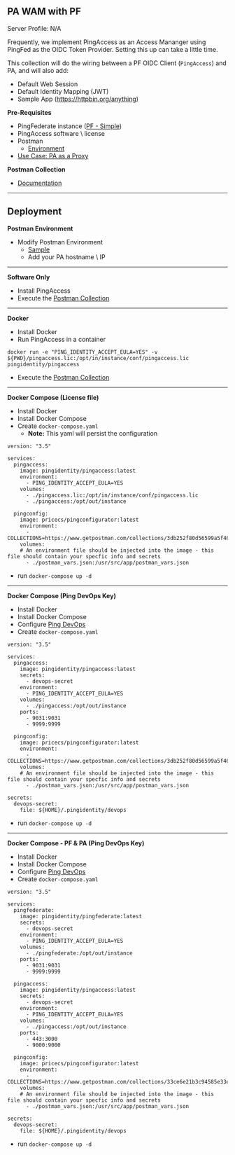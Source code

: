 ## PA WAM with PF
Server Profile: N/A

Frequently, we implement PingAccess as an Access Mananger using PingFed as the OIDC Token Provider. Setting this up can take a little time.

This collection will do the wiring between a PF OIDC Client (`PingAccess`) and PA, and will also add:
* Default Web Session
* Default Identity Mapping (JWT)
* Sample App (https://httpbin.org/anything)

**Pre-Requisites**
* PingFederate instance ([PF - Simple](../pf-simple))
* PingAccess software \ license
* Postman
  * [Environment](./postman_vars.json)
* [Use Case: PA as a Proxy](../pa-proxy)
 
**Postman Collection** 
* [Documentation](https://documenter.getpostman.com/view/1239082/Szmk1Frq)
---

## Deployment
**Postman Environment**
* Modify Postman Environment
  * [Sample](./postman_vars.json)
  * Add your PA hostname \ IP
---

**Software Only**
* Install PingAccess
* Execute the [Postman Collection](./postman-collection.md)
---

**Docker**
* Install Docker
* Run PingAccess in a container
```
docker run -e "PING_IDENTITY_ACCEPT_EULA=YES" -v ${PWD}/pingaccess.lic:/opt/in/instance/conf/pingaccess.lic pingidentity/pingaccess
```
* Execute the [Postman Collection](./postman-collection.md)
---
**Docker Compose (License file)**
* Install Docker
* Install Docker Compose
* Create `docker-compose.yaml`
  * **Note:** This yaml will persist the configuration
```
version: "3.5"

services:
  pingaccess:
    image: pingidentity/pingaccess:latest
    environment:
      - PING_IDENTITY_ACCEPT_EULA=YES
    volumes:
      - ./pingaccess.lic:/opt/in/instance/conf/pingaccess.lic       
      - ./pingaccess:/opt/out/instance

  pingconfig:
    image: pricecs/pingconfigurator:latest
    environment:
      - COLLECTIONS=https://www.getpostman.com/collections/3db252f80d56599a5f46
    volumes: 
    # An environment file should be injected into the image - this file should contain your specfic info and secrets
      - ./postman_vars.json:/usr/src/app/postman_vars.json
```
* run `docker-compose up -d`
---

**Docker Compose (Ping DevOps Key)**
* Install Docker
* Install Docker Compose
* Configure [Ping DevOps](https://github.com/pingidentity/pingidentity-devops-getting-started/blob/master/docs/getStarted.md)
* Create `docker-compose.yaml`
```
version: "3.5"

services:
  pingaccess:
    image: pingidentity/pingaccess:latest
    secrets:
      - devops-secret
    environment:
      - PING_IDENTITY_ACCEPT_EULA=YES
    volumes:       
      - ./pingaccess:/opt/out/instance
    ports:
      - 9031:9031
      - 9999:9999

  pingconfig:
    image: pricecs/pingconfigurator:latest
    environment:
      - COLLECTIONS=https://www.getpostman.com/collections/3db252f80d56599a5f46
    volumes: 
    # An environment file should be injected into the image - this file should contain your specfic info and secrets
      - ./postman_vars.json:/usr/src/app/postman_vars.json

secrets:
  devops-secret:
    file: ${HOME}/.pingidentity/devops
```
* run `docker-compose up -d`
---

**Docker Compose - PF & PA (Ping DevOps Key)**
* Install Docker
* Install Docker Compose
* Configure [Ping DevOps](https://github.com/pingidentity/pingidentity-devops-getting-started/blob/master/docs/getStarted.md)
* Create `docker-compose.yaml`
```
version: "3.5"

services:
  pingfederate:
    image: pingidentity/pingfederate:latest
    secrets:
      - devops-secret
    environment:
      - PING_IDENTITY_ACCEPT_EULA=YES
    volumes:       
      - ./pingfederate:/opt/out/instance
    ports:
      - 9031:9031
      - 9999:9999

  pingaccess:
    image: pingidentity/pingaccess:latest
    secrets:
      - devops-secret
    environment:
      - PING_IDENTITY_ACCEPT_EULA=YES
    volumes:       
      - ./pingaccess:/opt/out/instance
    ports:
      - 443:3000
      - 9000:9000

  pingconfig:
    image: pricecs/pingconfigurator:latest
    environment:
      - COLLECTIONS=https://www.getpostman.com/collections/33ce6e21b3c94585e33e,https://www.getpostman.com/collections/3db252f80d56599a5f46
    volumes: 
    # An environment file should be injected into the image - this file should contain your specfic info and secrets
      - ./postman_vars.json:/usr/src/app/postman_vars.json

secrets:
  devops-secret:
    file: ${HOME}/.pingidentity/devops
```
* run `docker-compose up -d`